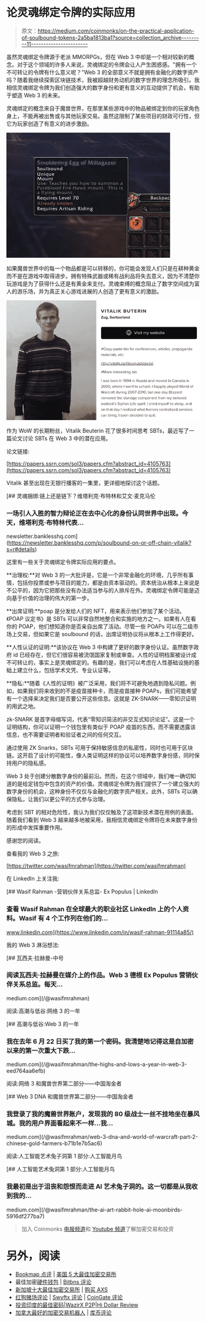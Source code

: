 # 论灵魂绑定令牌的实际应用

> 原文：<https://medium.com/coinmonks/on-the-practical-application-of-soulbound-tokens-2a5ba1813ba1?source=collection_archive---------11----------------------->

虽然灵魂绑定令牌源于老派 MMORPGs，但在 Web 3 中却是一个相对较新的概念。对于这个领域的许多人来说，灵魂绑定的令牌会让人产生困惑感。"拥有一个不可转让的令牌有什么意义呢？"Web 3 的全部意义不就是拥有金融化的数字资产吗？随着我继续探索区块链技术，我被超越财务动机的数字世界的理念所吸引。我相信灵魂绑定令牌为我们创造强大的数字身份和更有意义的互动提供了机会，有助于塑造 Web 3 的未来。

灵魂绑定的概念来自于魔兽世界，在那里某些游戏中的物品被绑定到你的玩家角色身上，不能再被出售或与其他玩家交易。虽然这限制了某些项目的财政可行性，但它为玩家创造了有意义的进步激励。

![](img/1ee07811d180e1d6488602112c48421a.png)

如果魔兽世界中的每一个物品都是可以转移的，你可能会发现人们只是在耕种黄金而不是在游戏中取得进步。拥有特殊武器或稀有战利品将失去意义，因为不清楚你玩游戏是为了获得什么还是有黄金来支付。灵魂束缚的概念阻止了数字空间成为富人的游乐场，并为真正关心游戏进展的人创造了更有意义的激励。

![](img/e7eca0082ebda3c99e0f4afa7bc6ea23.png)

作为 WoW 的长期粉丝，Vitalik Beuterin 花了很多时间思考 SBTs，最近写了一篇论文讨论 SBTs 在 Web 3 中的潜在应用。

论文链接:

[https://papers.ssrn.com/sol3/papers.cfm?abstract_id=4105763](https://papers.ssrn.com/sol3/papers.cfm?abstract_id=4105763)

Vitalik 甚至出现在无银行播客的一集里，更详细地探讨这个话题。

[](https://newsletter.banklesshq.com/p/soulbound-on-or-off-chain-vitalik?s=r#details) [## 灵魂捆绑:链上还是链下？维塔利克·布特林和艾文·麦克马伦

### 一场引人入胜的智力辩论正在去中心化的身份认同世界中出现。今天，维塔利克·布特林代表…

newsletter.banklesshq.com](https://newsletter.banklesshq.com/p/soulbound-on-or-off-chain-vitalik?s=r#details) 

这里有一些关于灵魂绑定令牌实际应用的要点。

**治理权:**对 Web 3 的一大批评是，它是一个非常金融化的环境，几乎所有事情，包括你投票或参与项目的能力，都是由资本驱动的。资本统治从根本上来说是不公平的，因为它把那些没有办法适当参与的人排斥在外。灵魂绑定令牌可能是迈向基于价值的治理的伟大的第一步。

**出席证明:**poap 是分发给人们的 NFT，用来表示他们参加了某个活动。《POAP 议定书》是 SBTs 可以非常自然地整合和实施的地方之一。如果有人在看你的 POAP，他们想知道你是否亲自出席了活动。尽管一些 POAPs 可以在二级市场上交易，但如果它是 soulbound 的话，出席证明协议将从根本上工作得更好。

**人性认证的证明:**该协议在 Web 3 中构建了更好的数字身份认证。虽然数字政府 id 已经存在，但它们很容易被流氓国家复制或审查。人性的证明档案被设计成不可转让的，事实上是灵魂绑定的。有趣的是，我们可以考虑在人性基础设施的基础上建立什么，包括学术文凭、专业认证等。

**隐私:**随着《人性的证明》被广泛采用，我们将不可避免地遇到隐私问题。例如，如果我们将来收到的不是疫苗接种卡，而是疫苗接种 POAPs，我们可能希望有一个选择来决定我们是否要公开这些信息。这就是 ZK-SNARK——零知识证明的用武之地。

zk-SNARK 是首字母缩写词，代表“零知识简洁的非交互式知识论证”。这是一个证明结构，你可以证明一个钱包里有类似于 POAP 疫苗的东西，而不需要透露该信息，也不需要证明者和验证者之间的任何交互。

通过使用 ZK Snarks，SBTs 可用于保持敏感信息的私密性，同时也可用于区块链。这开启了设计的可能性，像人类证明这样的协议可以培养数字身份感，同时保持用户的隐私感。

Web 3 处于创建分散数字身份的最前沿。然而，在这个领域中，我们唯一确切知道的是给定钱包中包含的资产的价值。灵魂绑定令牌为我们提供了一个建立强大的数字身份的机会，这种身份不仅仅与金融化的数字资产相关。此外，SBTs 可以确保隐私，让我们以更公平的方式参与治理。

考虑到 SBT 的相对危险性，我认为我们仅仅触及了这项新技术潜在用例的表面。随着我们看到 Web 3 越来越多地被采用，我相信灵魂绑定令牌将在未来数字身份的形成中发挥重要作用。

感谢您的阅读。

查看我的 Web 3 之旅:

[https://twitter.com/wasifmrahman](https://twitter.com/wasifmrahman)

在 LinkedIn 上关注我:

[](https://www.linkedin.com/in/wasif-rahman-91114a85/) [## Wasif Rahman -营销伙伴关系总监- Ex Populus | LinkedIn

### 查看 Wasif Rahman 在全球最大的职业社区 LinkedIn 上的个人资料。Wasif 有 4 个工作列在他们的…

www.linkedin.com](https://www.linkedin.com/in/wasif-rahman-91114a85/) 

我的 Web 3 淋浴想法:

[](/@wasifmrahman) [## 瓦西夫·拉赫曼-中号

### 阅读瓦西夫·拉赫曼在媒介上的作品。Web 3 德根 Ex Populus 营销伙伴关系总监。每天…

medium.com](/@wasifmrahman) 

阅读:高潮与低谷:网络 3 的一年

[](/@wasifmrahman/the-highs-and-lows-a-year-in-web-3-eed764aa6efb) [## 高潮与低谷:Web 3 的一年

### 我在去年 6 月 22 日买了我的第一个密码。我清楚地记得这是自加密以来的第一次重大下跌…

medium.com](/@wasifmrahman/the-highs-and-lows-a-year-in-web-3-eed764aa6efb) 

阅读:网络 3 和魔兽世界第二部分——中国淘金者

[](/@wasifmrahman/web-3-dna-and-world-of-warcraft-part-2-chinese-gold-farmers-b71b1e7b5ac6) [## Web 3 DNA 和魔兽世界第二部分——中国淘金者

### 我登录了我的魔兽世界账户，发现我的 80 级战士一丝不挂地坐在暴风城。我的用户界面看起来不一样…我…

medium.com](/@wasifmrahman/web-3-dna-and-world-of-warcraft-part-2-chinese-gold-farmers-b71b1e7b5ac6) 

阅读:人工智能艺术兔子洞第 1 部分:人工智能月鸟

[](/@wasifmrahman/the-ai-art-rabbit-hole-ai-moonbirds-5916df277ba7) [## 人工智能艺术兔洞第 1 部分:人工智能月鸟

### 我最初是出于沮丧和怨恨而走进 AI 艺术兔子洞的。这一切都是从我收到我的…

medium.com](/@wasifmrahman/the-ai-art-rabbit-hole-ai-moonbirds-5916df277ba7) 

> 加入 Coinmonks [电报频道](https://t.me/coincodecap)和 [Youtube 频道](https://www.youtube.com/c/coinmonks/videos)了解加密交易和投资

# 另外，阅读

*   [Bookmap 点评](https://coincodecap.com/bookmap-review-2021-best-trading-software) | [美国 5 大最佳加密交易所](https://coincodecap.com/crypto-exchange-usa)
*   最佳加密[硬件钱包](/coinmonks/hardware-wallets-dfa1211730c6) | [Bitbns 评论](/coinmonks/bitbns-review-38256a07e161)
*   [新加坡十大最佳加密交易所](https://coincodecap.com/crypto-exchange-in-singapore) | [购买 AXS](https://coincodecap.com/buy-axs-token)
*   [红狗赌场评论](https://coincodecap.com/red-dog-casino-review) | [Swyftx 评论](https://coincodecap.com/swyftx-review) | [CoinGate 评论](https://coincodecap.com/coingate-review)
*   [投资印度的最佳密码](https://coincodecap.com/best-crypto-to-invest-in-india-in-2021)|[WazirX P2P](https://coincodecap.com/wazirx-p2p)|[Hi Dollar Review](https://coincodecap.com/hi-dollar-review)
*   [加拿大最好的加密交易机器人](https://coincodecap.com/5-best-crypto-trading-bots-in-canada) | [库币评论](https://coincodecap.com/kucoin-review)